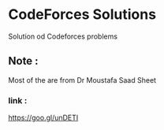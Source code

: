 # CodeForces Solutions
Solution od Codeforces problems 

## Note :
  Most of the are from Dr Moustafa Saad Sheet <br>
  ### link :
  https://goo.gl/unDETI
